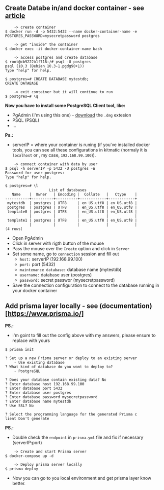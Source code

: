 ## Create Databe in/and docker container - see [article](https://medium.com/@lvthillo/connect-from-local-machine-to-postgresql-docker-container-f785f00461a7)

```
    -> create container
$ docker run -d -p 5432:5432 --name docker-container-name -e POSTGRES_PASSWORD=mysecretpassword postgres

    -> get "inside" the container
$ docker exec -it docker-container-name bash

    -> access postgres and create database
$ root@cb9222b1f718:/# psql -U postgres
psql (10.3 (Debian 10.3-1.pgdg90+1))
Type "help" for help.

$ postgres=# CREATE DATABASE mytestdb;
CREATE DATABASE

    -> exit container but it will continue to run
$ postgres=# \q
```

<strong>Now you have to install some PostgreSQL Client tool, like: </strong>

- PgAdmin (I'm using this one) - [download](https://www.pgadmin.org/download/) the `.dmg` extesion
- PSQL (PSQL)
- ...

<strong>Ps.:</strong>

- serverIP = where your container is runing (if you've installed docker tools, you can see all these configurations in kitmatic (normaly it is `localhost` or , my case, `192.168.99.100`)).

```
    -> connect container with data by user
$ psql -h serverIP -p 5432 -U postgres -W
Password for user postgres:
Type "help" for help.

$ postgres=# \l
                    List of databases
   Name    |  Owner   | Encoding |  Collate   |   Ctype    |
-----------+----------+----------+------------+------------+
 mytestdb  | postgres | UTF8     | en_US.utf8 | en_US.utf8 |
 postgres  | postgres | UTF8     | en_US.utf8 | en_US.utf8 |
 template0 | postgres | UTF8     | en_US.utf8 | en_US.utf8 |
           |          |          |            |            |
 template1 | postgres | UTF8     | en_US.utf8 | en_US.utf8 |
           |          |          |            |            |
(4 rows)
```

- Open PgAdmin
- Click in server with rigth button of the mouse
- Pass the mouse over the `Create` option and click in `Server`
- Set some name, go to `connection` session and fill out
  - `host:` serverIP (192.168.99.100)
  - `port:` port (5432)
  - `maintenance database:` database name (mytestdb)
  - `username:` database user (postgres)
  - `password:` secret passwor (mysecretpassword)
- Save the connection configuration to connect to the database running in your docker container

## Add prisma layer locally - see (documentation)[https://www.prisma.io/]

<strong>PS.:</strong>

- I'm goint to fill out the config above with my answers, please ensure to replace with yours

```
$ prisma init

? Set up a new Prisma server or deploy to an existing server
    - Use existing database
? What kind of database do you want to deploy to?
    - PostgreSQL

? Does your database contain existing data? No
? Enter database host 192.168.99.100
? Enter database port 5432
? Enter database user postgres
? Enter database password mysecretpassword
? Enter database name mytestdb
? Use SSL? No

? Select the programming language for the generated Prisma c
lient Don't generate
```

<strong>PS.:</strong>

- Double check the `endpoint` in `prisma.yml` file and fix if necessary (serverIP:port)

```
    -> Create and start Prisma server
$ docker-compose up -d

    -> Deploy prisma server locally
$ prisma deploy

```

- Now you can go to you local environment and get prisma layer know better.
